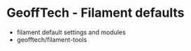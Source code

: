 # GeoffTech - Filament defaults

- filament default settings and modules
- geofftech/filament-tools
